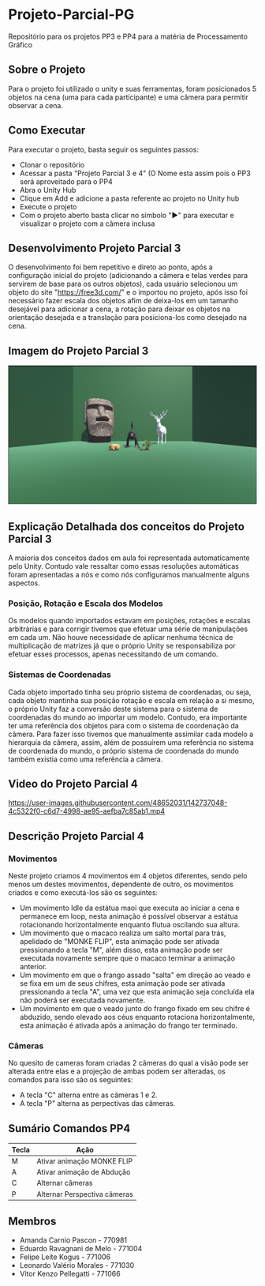 # Projeto-Parcial-PG

Repositório para os projetos PP3 e PP4 para a matéria de Processamento Gráfico

## Sobre o Projeto

Para o projeto foi utilizado o unity e suas ferramentas, foram posicionados 5 objetos na cena (uma para cada participante) e uma câmera para permitir observar a cena.

## Como Executar

Para executar o projeto, basta seguir os seguintes passos:

- Clonar o repositório
- Acessar a pasta "Projeto Parcial 3 e 4" (O Nome esta assim pois o PP3 será aproveitado para o PP4
- Abra o Unity Hub
- Clique em Add e adicione a pasta referente ao projeto no Unity hub
- Execute o projeto
- Com o projeto aberto basta clicar no símbolo "▶️" para executar e visualizar o projeto com a câmera inclusa

## Desenvolvimento Projeto Parcial 3

O desenvolvimento foi bem repetitivo e direto ao ponto, após a configuração inicial do projeto (adicionando a câmera e telas verdes para servirem de base para os outros objetos), cada usuário selecionou um objeto do site "https://free3d.com/" e o importou no projeto, após isso foi necessário fazer escala dos objetos afim de deixa-los em um tamanho desejável para adicionar a cena, a rotação para deixar os objetos na orientação desejada e a translação para posiciona-los como desejado na cena.

## Imagem do Projeto Parcial 3

<img src='https://github.com/VitorKenzo/Projeto-Parcial-PG/blob/main/Foto_cena.jpg'>

## Explicação Detalhada dos conceitos do Projeto Parcial 3

A maioria dos conceitos dados em aula foi representada automaticamente pelo Unity. Contudo vale ressaltar como essas resoluções automáticas foram apresentadas a nós e como nós configuramos manualmente alguns aspectos.

### Posição, Rotação e Escala dos Modelos

Os modelos quando importados estavam em posições, rotações e escalas arbitrárias e para corrigir tivemos que efetuar uma série de manipulações em cada um. Não houve necessidade de aplicar nenhuma técnica de multiplicação de matrizes já que o próprio Unity se responsabiliza por efetuar esses processos, apenas necessitando de um comando.

### Sistemas de Coordenadas

Cada objeto importado tinha seu próprio sistema de coordenadas, ou seja, cada objeto mantinha sua posição rotação e escala em relação a si mesmo, o próprio Unity faz a conversão deste sistema para o sistema de coordenadas do mundo ao importar um modelo. Contudo, era importante ter uma referência dos objetos para com o sistema de coordenação da câmera. Para fazer isso tivemos que manualmente assimilar cada modelo a hierarquia da câmera, assim, além de possuírem uma referência no sistema de coordenada do mundo, o próprio sistema de coordenada do mundo também existia como uma referência a câmera.

## Video do Projeto Parcial 4

https://user-images.githubusercontent.com/48652031/142737048-4c5322f0-c6d7-4998-ae95-aefba7c85ab1.mp4

## Descrição Projeto Parcial 4

### Movimentos

Neste projeto criamos 4 movimentos em 4 objetos diferentes, sendo pelo menos um destes movimentos, dependente de outro, os movimentos criados e como executá-los são os seguintes:

- Um movimento Idle da estátua maoi que executa ao iniciar a cena e permanece em loop, nesta animação é possível observar a estátua rotacionando horizontalmente enquanto flutua oscilando sua altura.
- Um movimento que o macaco realiza um salto mortal para trás, apelidado de "MONKE FLIP", esta animação pode ser ativada pressionando a tecla "M", além disso, esta animação pode ser executada novamente sempre que o macaco terminar a animação anterior.
- Um movimento em que o frango assado "salta" em direção ao veado e se fixa em um de seus chifres, esta animação pode ser ativada pressionando a tecla "A", uma vez que esta animação seja concluída ela não poderá ser executada novamente.
- Um movimento em que o veado junto do frango fixado em seu chifre é abduzido, sendo elevado aos céus enquanto rotaciona horizontalmente, esta animação é ativada após a animação do frango ter terminado.

### Câmeras

No quesito de cameras foram criadas 2 câmeras do qual a visão pode ser alterada entre elas e a projeção de ambas podem ser alteradas, os comandos para isso são os seguintes:

- A tecla "C" alterna entre as câmeras 1 e 2.
- A tecla "P" alterna as perpectivas das câmeras.

## Sumário Comandos PP4

| Tecla | Ação |
|-------|------|
| M | Ativar animação MONKE FLIP |
| A | Ativar animação de Abdução |
| C | Alternar câmeras |
| P | Alternar Perspectiva câmeras|


## Membros

- Amanda Carnio Pascon - 770981
- Eduardo Ravagnani de Melo - 771004
- Felipe Leite Kogus - 771006
- Leonardo Valério Morales - 771030
- Vitor Kenzo Pellegatti - 771066
